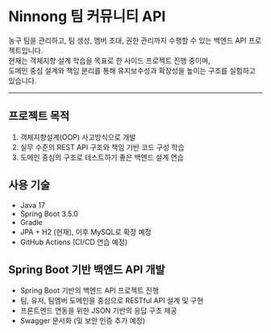 # Ninnong 팀 커뮤니티 API

농구 팀을 관리하고, 팀 생성, 멤버 초대, 권한 관리까지 수행할 수 있는 백엔드 API 프로젝트입니다.  
현재는 객체지향 설계 학습을 목표로 한 사이드 프로젝트 진행 중이며,  
도메인 중심 설계와 책임 분리를 통해 유지보수성과 확장성을 높이는 구조를 실험하고 있습니다.

---

## 프로젝트 목적

1. 객체지향설계(OOP) 사고방식으로 개발
2. 실무 수준의 REST API 구조와 책임 기반 코드 구성 학습
3. 도메인 중심의 구조로 테스트하기 좋은 백엔드 설계 연습

## 사용 기술

- Java 17
- Spring Boot 3.5.0
- Gradle
- JPA + H2 (현재), 이후 MySQL로 확장 예정
- GitHub Actions (CI/CD 연습 예정)

## Spring Boot 기반 백엔드 API 개발

-	Spring Boot 기반의 백엔드 API 프로젝트 진행
-	팀, 유저, 팀멤버 도메인을 중심으로 RESTful API 설계 및 구현
-	프론트엔드 연동을 위한 JSON 기반의 응답 구조 제공
-	Swagger 문서화 (및 보안 인증 추가 예정)
